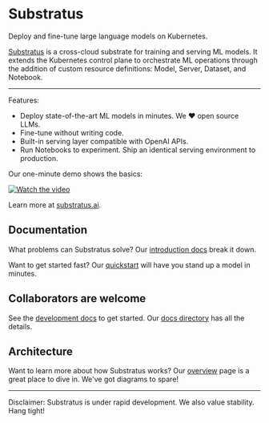 # Substratus

Deploy and fine-tune large language models on Kubernetes.

[Substratus](https://www.substratus.ai) is a cross-cloud substrate for training
and serving ML models. It extends the Kubernetes control plane to orchestrate ML
operations through the addition of custom resource definitions: Model, Server,
Dataset, and Notebook.

---

Features:

* Deploy state-of-the-art ML models in minutes. We ❤️ open source LLMs.
* Fine-tune without writing code.
* Built-in serving layer compatible with OpenAI APIs.
* Run Notebooks to experiment. Ship an identical serving environment to production.

Our one-minute demo shows the basics:

[![Watch the video](https://img.youtube.com/vi/CLyXKJHIQ6A/hq2.jpg)](https://youtu.be/CLyXKJHIQ6A)

Learn more at [substratus.ai](https://www.substratus.ai).

## Documentation

What problems can Substratus solve? Our
[introduction docs](https://www.substratus.ai/docs) break it down.

Want to get started fast? Our
[quickstart](https://www.substratus.ai/docs/quickstart) will have you stand up a
model in minutes.

## Collaborators are welcome

See the [development docs](../docs/development.md) to get started. Our
[docs directory](../docs/) has all the details.

## Architecture

Want to learn more about how Substratus works? Our
[overview](https://www.substratus.ai/docs/overview) page is a
great place to dive in. We've got diagrams to spare!

---

Disclaimer: Substratus is under rapid development. We also value stability.
Hang tight!
